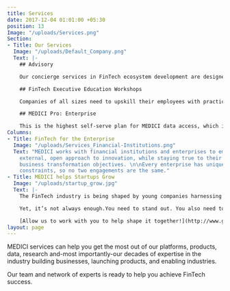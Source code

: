 ```yaml
---
title: Services
date: 2017-12-04 01:01:00 +05:30
position: 13
Image: "/uploads/Services.png"
Section:
- Title: Our Services
  Image: "/uploads/Default_Company.png"
  Text: |-
    ## Advisory

    Our concierge services in FinTech ecosystem development are designed to provide you a practitioner’s actionable recommendations, not just an academic viewpoint. Realize the true impact of embracing FinTech innovations on your growth plans.

    ## FinTech Executive Education Workshops

    Companies of all sizes need to upskill their employees with practical FinTech knowledge and keep them ready to face the advent of new enabling technologies and shifting business models. MEDICI provides in-person training supplemented with on-the-go micro-learning mobile app experience, and access to the student membership of MEDICI, all customized for your company’s specific needs.

    ## MEDICI Pro: Enterprise

    This is the highest self-serve plan for MEDICI data access, which includes pre-determined annual hours of customer research and consulting. It’s a perfect balance between hands-on FinTech research and on-demand custom research.
Columns:
- Title: FinTech for the Enterprise
  Image: "/uploads/Services_Financial-Institutions.png"
  Text: "MEDICI works with financial institutions and enterprises to embrace FinTech's
    external, open approach to innovation, while staying true to their growth and
    business transformation objectives. \n\nEvery enterprise has unique needs and
    constraints, so no two engagements are the same."
- Title: MEDICI helps Startups Grow
  Image: "/uploads/startup_grow.jpg"
  Text: |-
    The FinTech industry is being shaped by young companies harnessing technologies to create better, faster, and cheaper products.

    Yet, it’s not always enough.You need to stand out. You also need to convince customers to use your products.

    [Allow us to work with you to help shape it together!](http://www.gomedici.com)
layout: page
---
```


MEDICI services can  help you get the most out of our platforms, products, data, research and-most importantly-our decades of expertise in the industry building businesses, launching products, and enabling industries.

Our team and network of experts is ready to help you achieve FinTech success.